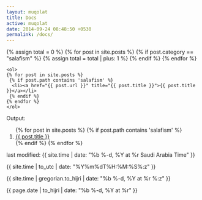 ```yaml
---
layout: muqolat
title: Docs
active: muqolat
date: 2014-09-24 08:48:50 +0530
permalink: /docs/
---
```


<article>
  {% assign total = 0 %}
  {% for post in site.posts %}
     {% if post.category == "salafism" %}
      {% assign total = total | plus: 1 %}
     {% endif %}
  {% endfor %}
  
```
<ol>
{% for post in site.posts %}
 {% if post.path contains 'salafism' %}
  <li><a href="{{ post.url }}" title="{{ post.title }}">{{ post.title }}</a></li>
 {% endif %}
{% endfor %}  
</ol>
```
  
Output: 
<ol>
{% for post in site.posts %}
 {% if post.path contains 'salafism' %}
  <li><a href="{{ post.url }}" title="{{ post.title }}">{{ post.title }}</a></li>
 {% endif %}
{% endfor %}  
</ol>

 <p>last modified: {{ site.time | date: "%b %-d, %Y at %r Saudi Arabia Time" }}</p>
 {{ site.time | to_utc | date: "%Y%m%dT%H:%M:%S%:z" }}
 <p>{{ site.time | gregorian.to_hijri | date: "%b %-d, %Y at %r %:z" }}</p>
 <p>{{ page.date | to_hijri | date: "%b %-d, %Y at %r" }}</p>
</article>
